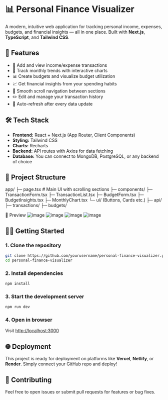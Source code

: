 
# 📊 Personal Finance Visualizer

A modern, intuitive web application for tracking personal income, expenses, budgets, and financial insights — all in one place. Built with **Next.js**, **TypeScript**, and **Tailwind CSS**.

## 🚀 Features

- 💸 Add and view income/expense transactions
- 📆 Track monthly trends with interactive charts
- 📊 Create budgets and visualize budget utilization
- 📈 Get financial insights from your spending habits
- 🧭 Smooth scroll navigation between sections
- ✏️ Edit and manage your transaction history
- 🔄 Auto-refresh after every data update

## 🛠️ Tech Stack

- **Frontend:** React + Next.js (App Router, Client Components)
- **Styling:** Tailwind CSS
- **Charts:** Recharts
- **Backend:** API routes with Axios for data fetching
- **Database:** You can connect to MongoDB, PostgreSQL, or any backend of choice

## 📁 Project Structure



app/
├─ page.tsx               # Main UI with scrolling sections
├─ components/
├─ TransactionForm.tsx
├─ TransactionList.tsx
├─ BudgetForm.tsx
├─ BudgetInsights.tsx
├─ MonthlyChart.tsx
└─ ui/ (Buttons, Cards etc.)
├─ api/
├─ transactions/
├─ budgets/



 📸 Preview
![image](https://github.com/user-attachments/assets/e204567e-1925-4b10-ae23-7ed13c65965a)
![image](https://github.com/user-attachments/assets/16594610-808b-4315-a8dc-6c6d3cab25db)
![image](https://github.com/user-attachments/assets/695ca407-bfe0-444d-a6a4-8c0cd11f9bcc)
![image](https://github.com/user-attachments/assets/037933a5-2c92-4d0a-a3bf-59e987892319)



## 🧑‍💻 Getting Started

### 1. Clone the repository

```bash
git clone https://github.com/yourusername/personal-finance-visualizer.git
cd personal-finance-visualizer
````

### 2. Install dependencies

```bash
npm install
```

### 3. Start the development server

```bash
npm run dev
```

### 4. Open in browser

Visit [http://localhost:3000](http://localhost:3000)

## 🌐 Deployment

This project is ready for deployment on platforms like **Vercel**, **Netlify**, or **Render**. Simply connect your GitHub repo and deploy!

## 🙌 Contributing

Feel free to open issues or submit pull requests for features or bug fixes.




